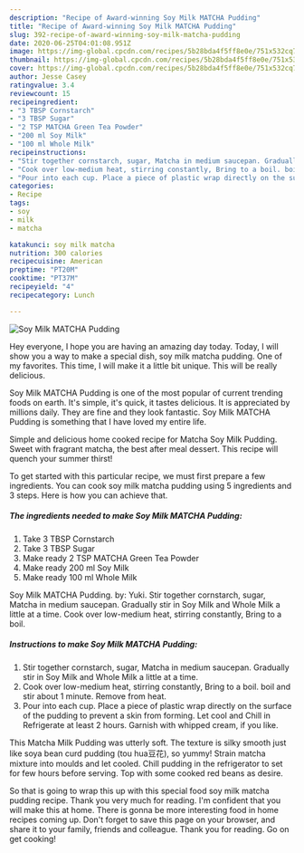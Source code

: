 ```yaml
---
description: "Recipe of Award-winning Soy Milk MATCHA Pudding"
title: "Recipe of Award-winning Soy Milk MATCHA Pudding"
slug: 392-recipe-of-award-winning-soy-milk-matcha-pudding
date: 2020-06-25T04:01:08.951Z
image: https://img-global.cpcdn.com/recipes/5b28bda4f5ff8e0e/751x532cq70/soy-milk-matcha-pudding-recipe-main-photo.jpg
thumbnail: https://img-global.cpcdn.com/recipes/5b28bda4f5ff8e0e/751x532cq70/soy-milk-matcha-pudding-recipe-main-photo.jpg
cover: https://img-global.cpcdn.com/recipes/5b28bda4f5ff8e0e/751x532cq70/soy-milk-matcha-pudding-recipe-main-photo.jpg
author: Jesse Casey
ratingvalue: 3.4
reviewcount: 15
recipeingredient:
- "3 TBSP Cornstarch"
- "3 TBSP Sugar"
- "2 TSP MATCHA Green Tea Powder"
- "200 ml Soy Milk"
- "100 ml Whole Milk"
recipeinstructions:
- "Stir together cornstarch, sugar, Matcha in medium saucepan. Gradually stir in Soy Milk and Whole Milk a little at a time."
- "Cook over low-medium heat, stirring constantly, Bring to a boil. boil and stir about 1 minute. Remove from heat."
- "Pour into each cup. Place a piece of plastic wrap directly on the surface of the pudding to prevent a skin from forming. Let cool and Chill in Refrigerate at least 2 hours. Garnish with whipped cream, if you like."
categories:
- Recipe
tags:
- soy
- milk
- matcha

katakunci: soy milk matcha 
nutrition: 300 calories
recipecuisine: American
preptime: "PT20M"
cooktime: "PT37M"
recipeyield: "4"
recipecategory: Lunch

---
```



![Soy Milk MATCHA Pudding](https://img-global.cpcdn.com/recipes/5b28bda4f5ff8e0e/751x532cq70/soy-milk-matcha-pudding-recipe-main-photo.jpg)

Hey everyone, I hope you are having an amazing day today. Today, I will show you a way to make a special dish, soy milk matcha pudding. One of my favorites. This time, I will make it a little bit unique. This will be really delicious.

Soy Milk MATCHA Pudding is one of the most popular of current trending foods on earth. It's simple, it's quick, it tastes delicious. It is appreciated by millions daily. They are fine and they look fantastic. Soy Milk MATCHA Pudding is something that I have loved my entire life.

Simple and delicious home cooked recipe for Matcha Soy Milk Pudding. Sweet with fragrant matcha, the best after meal dessert. This recipe will quench your summer thirst!


To get started with this particular recipe, we must first prepare a few ingredients. You can cook soy milk matcha pudding using 5 ingredients and 3 steps. Here is how you can achieve that.

<!--inarticleads1-->

##### The ingredients needed to make Soy Milk MATCHA Pudding:

1. Take 3 TBSP Cornstarch
1. Take 3 TBSP Sugar
1. Make ready 2 TSP MATCHA Green Tea Powder
1. Make ready 200 ml Soy Milk
1. Make ready 100 ml Whole Milk


Soy Milk MATCHA Pudding. by: Yuki. Stir together cornstarch, sugar, Matcha in medium saucepan. Gradually stir in Soy Milk and Whole Milk a little at a time. Cook over low-medium heat, stirring constantly, Bring to a boil. 

<!--inarticleads2-->

##### Instructions to make Soy Milk MATCHA Pudding:

1. Stir together cornstarch, sugar, Matcha in medium saucepan. Gradually stir in Soy Milk and Whole Milk a little at a time.
1. Cook over low-medium heat, stirring constantly, Bring to a boil. boil and stir about 1 minute. Remove from heat.
1. Pour into each cup. Place a piece of plastic wrap directly on the surface of the pudding to prevent a skin from forming. Let cool and Chill in Refrigerate at least 2 hours. Garnish with whipped cream, if you like.


This Matcha Milk Pudding was utterly soft. The texture is silky smooth just like soya bean curd pudding (tou hua豆花), so yummy! Strain matcha mixture into moulds and let cooled. Chill pudding in the refrigerator to set for few hours before serving. Top with some cooked red beans as desire. 

So that is going to wrap this up with this special food soy milk matcha pudding recipe. Thank you very much for reading. I'm confident that you will make this at home. There is gonna be more interesting food in home recipes coming up. Don't forget to save this page on your browser, and share it to your family, friends and colleague. Thank you for reading. Go on get cooking!
